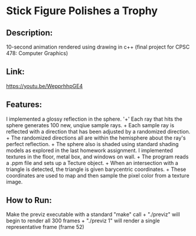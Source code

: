 # Stick Figure Polishes a Trophy
## Description:
10-second animation rendered using drawing in c++ (final project for CPSC 478: Computer Graphics)

## Link:
https://youtu.be/WepprhhpGE4

## Features:
I implemented a glossy reflection in the sphere. 
    '+' Each ray that hits the sphere generates 100 new, unqiue sample rays.
    + Each sample ray is reflected with a direction that has been adjusted by a randomized direction.
    + The randomized directions all are within the hemisphere about the ray's perfect reflection.
    + The sphere also is shaded using standard shading models as explored in the last homework assignment. 
I implemented textures in the floor, metal box, and windows on wall. 
    + The program reads a .ppm file and sets up a Tecture object. 
    + When an intersection with a triangle is detected, the triangle is given barycentric coordinates. 
    + These coordinates are used to map and then sample the pixel color from a texture image.

## How to Run:
Make the previz executable with a standard "make" call
    + "./previz" will begin to render all 300 frames
    + "./previz 1" will render a single representative frame (frame 52)
